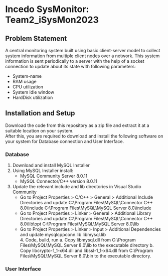 <h1> Incedo SysMonitor: Team2_iSysMon2023</h1>
<h2>Problem Statement</h2>
A central monitoring system built using basic client-server model to collect system information from multiple client nodes over a network. This system information is sent periodically to a server with the help of a socket connection to update about its state with following parameters:
<ul>
  <li>System-name</li>
  <li>RAM usage</li>
  <li>CPU utilization</li>
  <li>System Idle window</li>
  <li>HardDisk utilization</li>
</ul>

<h2>Installation and Setup</h2>
Download the code from this repository as a zip file and extract it at a suitable location on your system.<br>
After this, you are required to download and install the following software on your system for Database connection and User Interface.<br> 
<h3>Database</h3>
<ol>
  <li>  
    Download and install MySQL Installer
  </li> 
  <li>
    Using MySQL Installer install: 
    <ul>
      <li>MySQL Community Server 8.0.11</li> 
      <li>MySQL Connector/C++ version 8.0.11</li>
    </ul>
  </li> 
  <li>
    Update the relevant include and lib directories in Visual Studio Community
    <ul>
      <li>Go to Project Properties > C/C++ > General > Additional Include Directories and update
        C:\Program Files\MySQL\Connector C++ 8.0\include 
        C:\Program Files\MySQL\MySQL Server 8.0\include 
      </li>
      <li>	Go to Project Properties > Linker > General > Additional Library Directories and update
        C:\Program Files\MySQL\Connector C++ 8.0\lib\opt 
        C:\Program Files\MySQL\MySQL Server 8.0\lib 
      </li>
      <li>	Go to Project Properties > Linker > Input > Additional Dependencies and update
        mysqlcppconn.lib 
        libmysql.lib
      </li>
  </li>
  4.	Code, build, run 
  a. Copy libmysql.dll from C:\Program Files\MySQL\MySQL Server 8.0\lib to the executable directory 
  b. Copy libcrypto-1_1-x64.dll and libssl-1_1-x64.dll from C:\Program Files\MySQL\MySQL Server 8.0\bin to the executable directory.
</ol>
<h3>User Interface</h3>

